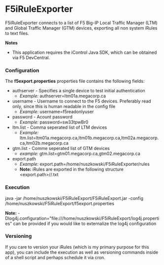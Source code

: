 F5iRuleExporter
===============

F5iRuleExporter connects to a list of F5 Big-IP Local Traffic Manager (LTM) and Global Traffic Manager (GTM) devices, exporting all non system iRules to text files.

**Notes** 
 + This application requires the iControl Java SDK, which can be obtained via F5 DevCentral.

### Configuration

The **f5export.properties** properties file contains the following fields:

 + authserver - Specifies a single device to test initial authentication
    + *Example:* authserver=ltm01a.megacorp.ca
 + username - Username to connect to the F5 devices. Preferably read only, since this is human readable in the config file
    + *Example:* username=f5readonlyuser 
 + password - Acount password
    + *Example:* password=sw33tpwBr0  
 + ltm.list - Comma seperated list of LTM devices
    + *Example:* ltm.list=ltm01a.megacorp.ca,ltm01b.megacorp.ca,ltm02a.megacorp.ca,ltm02b.megacorp.ca
 + gtm.list - Comme seperated list of GTM devices
    + *example:* gtm.list=gtm01.megacorp.ca,gtm02.megacorp.ca
 + export.path
    + *Example:* export.path=/home/nuszkowski/F5iRuleExporter/rules
    + **Note:** iRules are exported in the following structure <export.path>/<device name>/<irule name>.txt

### Execution

java -jar /home/nuszkowski/F5iRuleExport/F5iRuleExport.jar -config /home/nuszkowski/F5iRuleExport/f5export.properties

**Note:** -Dlog4j.configuration="file:///home/nuszkowski/F5iRuleExport/log4j.properties" can be provided if you would like to externalize the log4j configuration

### Versioning

If you care to version your iRules (which is my primary purpose for this app), you can include the execution as well as
versioning commands inside of a shell script and perhaps schedule it via cron.

